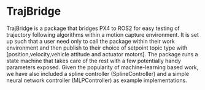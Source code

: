 # TrajBridge
TrajBridge is a package that bridges PX4 to ROS2 for easy testing of trajectory following algorithms within a motion capture environment. It is set up such that a user need only to call the package within their work environment and then publish to their choice of setpoint topic type with [position,velocity,vehicle attitude and actuator motors]. The package runs a state machine that takes care of the rest with a few potentially handy parameters exposed. Given the popularity of machine-learning based work,
we have also included a spline controller (SplineController) and a simple neural network controller (MLPController) as example implementations.
